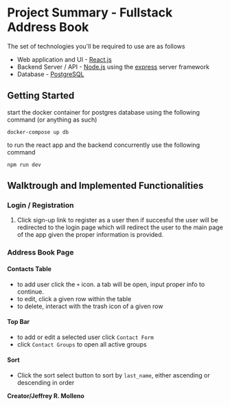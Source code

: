 # Project Summary - Fullstack Address Book

The set of technologies you'll be required to use are as follows

- Web application and UI - [React.js](https://reactjs.org/)
- Backend Server / API - [Node.js](https://nodejs.org) using the
  [express](https://expressjs.com/) server framework
- Database - [PostgreSQL](https://www.postgresql.org/)

## Getting Started

start the docker container for postgres database using the following command (or anything as such)

`docker-compose up db`

to run the react app and the backend concurrently use the following command

`npm run dev`

## Walktrough and Implemented Functionalities

### Login / Registration

1. Click sign-up link to register as a user then if succesful the user will be redirected to the login page which will redirect the user to the main page of the app given the proper information is provided.

### Address Book Page

  #### Contacts Table
  - to add user click the `+` icon. a tab will be open, input proper info to continue.
  - to edit, click a given row within the table
  - to delete, interact with the trash icon of a given row

  #### Top Bar  
  - to add or edit a selected user click `Contact Form`
  - click `Contact Groups` to open all active groups

  #### Sort
  - Click the sort select button to sort by `last_name`, either ascending or descending in order

  **Creator/Jeffrey R. Molleno**